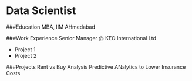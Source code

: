 # Data Scientist

###Education
MBA, IIM AHmedabad

###Work Experience
Senior Manager @ KEC International Ltd
- Project 1
- Project 2


###Projects
Rent vs Buy Analysis
Predictive ANalytics to Lower Insurance Costs
